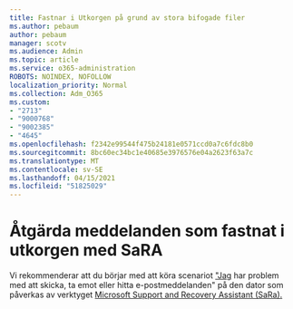 ```yaml
---
title: Fastnar i Utkorgen på grund av stora bifogade filer
ms.author: pebaum
author: pebaum
manager: scotv
ms.audience: Admin
ms.topic: article
ms.service: o365-administration
ROBOTS: NOINDEX, NOFOLLOW
localization_priority: Normal
ms.collection: Adm_O365
ms.custom:
- "2713"
- "9000768"
- "9002385"
- "4645"
ms.openlocfilehash: f2342e99544f475b24181e0571ccd0a7c6fdc8b0
ms.sourcegitcommit: 8bc60ec34bc1e40685e3976576e04a2623f63a7c
ms.translationtype: MT
ms.contentlocale: sv-SE
ms.lasthandoff: 04/15/2021
ms.locfileid: "51825029"
---
```

# <a name="fix-messages-that-are-stuck-in-the-outbox-with-sara"></a>Åtgärda meddelanden som fastnat i utkorgen med SaRA

Vi rekommenderar att du börjar med att köra scenariot ["Jag](https://aka.ms/SaRA-OutlookSendReceive) har problem med att skicka, ta emot eller hitta e-postmeddelanden" på den dator som påverkas av verktyget [Microsoft Support and Recovery Assistant (SaRa).](https://diagnostics.office.com/#/)
